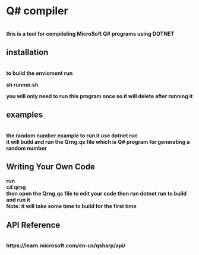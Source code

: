 <h1>Q# compiler</h1>
<br>
<b>this is a tool for compileling MicroSoft Q# programs using DOTNET </b>
<h2>installation</h2>
<br>
<b>to build the envioment run <br><p>sh runner.sh</p>you will only need to run this program once so it will delete after running it</b>
<h2>examples</h2>
<br>
<b>the random number example to run it use dotnet run <br>it will build and run the Qrng.qs file which is Q# program for generating a random number</b>
<h2>Writing Your Own Code</h2>
<b>run<br>cd qrng<br>then open the Qrng.qs file to edit your code then run dotnet run to build and run it<br>Note: it will take some time to build for the first time</b>
<h2>API Reference</h2>
<br>
<b>https://learn.microsoft.com/en-us/qsharp/api/</b>
